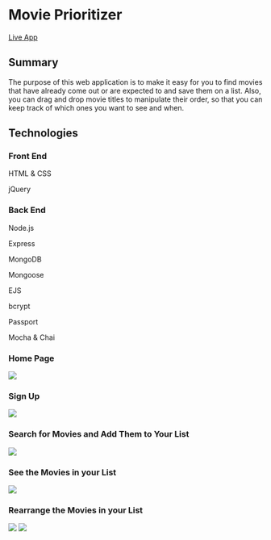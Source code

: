 <h1>Movie Prioritizer</h1>
<a target="_blank" href="https://radiant-wave-64843.herokuapp.com/">Live App</a>
<h2>Summary</h2>
<p>The purpose of this web application is to make it easy for you to find movies that have already come out or are expected to and save them on a list. Also, you can drag and drop movie titles to manipulate their order, so that you can keep track of which ones you want to see and when.</p>

<h2>Technologies</h2>
<h3>Front End</h3>
<p>HTML & CSS</p>
<p>jQuery</p>

<h3>Back End</h3>
<p>Node.js</p>
<p>Express</p>
<p>MongoDB</p>
<p>Mongoose</p>
<p>EJS</p>
<p>bcrypt</p>
<p>Passport</p>
<p>Mocha & Chai</p>

<h3>Home Page</h3>
<img src="https://lh3.googleusercontent.com/-bQb1ac8tVhY/W1-leZtgRaI/AAAAAAAAHaw/JCTrcr5e8CwSgQJWwhGhMGdhZdhkos2ZQCL0BGAYYCw/h768/2018-07-30.png">

<h3>Sign Up</h3>
<img src="https://lh3.googleusercontent.com/-YoIcT_1srkM/W1-mAVQmeAI/AAAAAAAAHa4/7leJpJSmmVkcuVS_cKbTSTcI5m8_AUH6QCL0BGAYYCw/h768/2018-07-30.png">

<h3>Search for Movies and Add Them to Your List</h3>
<img src="https://lh3.googleusercontent.com/-Rm-oaCuIQww/W1-mahq3AWI/AAAAAAAAHbA/KyLSKNWXprkOreBer3d0Ycw67S-qhaS9gCL0BGAYYCw/h768/2018-07-30.png">

<h3>See the Movies in your List</h3>
<img src="https://lh3.googleusercontent.com/--ZO-9wrdvWA/W1-nFpRS6fI/AAAAAAAAHbM/SFoWTYlnnBM9vFRLMbB9bQ-wGwZP4kuOACL0BGAYYCw/h768/2018-07-30.png">

<h3>Rearrange the Movies in your List</h3>
<img src="https://lh3.googleusercontent.com/-_kebfilOk5I/W1-nZLE3mQI/AAAAAAAAHbU/Fny8f2J1LWMNhhPwk2vPcDRi-IOS5SieQCL0BGAYYCw/h768/2018-07-30.png">
<img src="https://lh3.googleusercontent.com/-05EkkP1laq0/W1-no0paRPI/AAAAAAAAHbY/wR8yFAQU94Mp-Iq2Jr6YmWhKAK2QLMOJACL0BGAYYCw/h768/2018-07-30.png">
